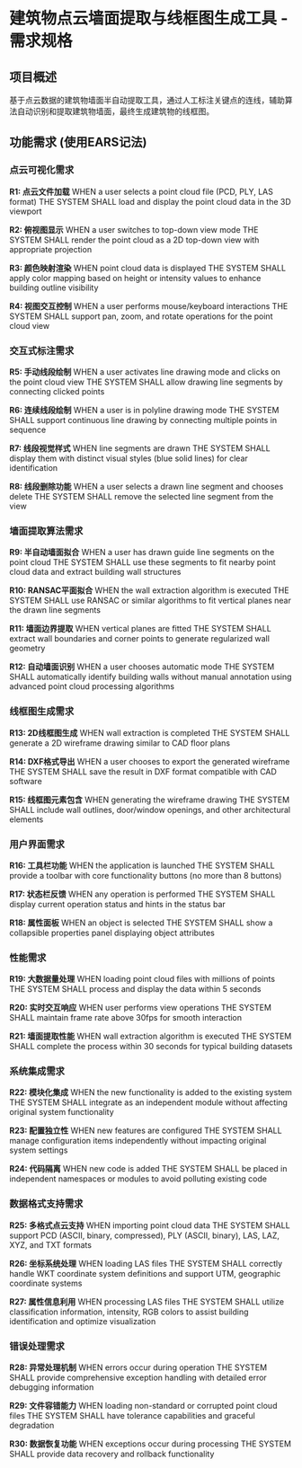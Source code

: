 # 建筑物点云墙面提取与线框图生成工具 - 需求规格

## 项目概述
基于点云数据的建筑物墙面半自动提取工具，通过人工标注关键点的连线，辅助算法自动识别和提取建筑物墙面，最终生成建筑物的线框图。

## 功能需求 (使用EARS记法)

### 点云可视化需求

**R1: 点云文件加载**
WHEN a user selects a point cloud file (PCD, PLY, LAS format)
THE SYSTEM SHALL load and display the point cloud data in the 3D viewport

**R2: 俯视图显示**
WHEN a user switches to top-down view mode
THE SYSTEM SHALL render the point cloud as a 2D top-down view with appropriate projection

**R3: 颜色映射渲染**
WHEN point cloud data is displayed
THE SYSTEM SHALL apply color mapping based on height or intensity values to enhance building outline visibility

**R4: 视图交互控制**
WHEN a user performs mouse/keyboard interactions
THE SYSTEM SHALL support pan, zoom, and rotate operations for the point cloud view

### 交互式标注需求

**R5: 手动线段绘制**
WHEN a user activates line drawing mode and clicks on the point cloud view
THE SYSTEM SHALL allow drawing line segments by connecting clicked points

**R6: 连续线段绘制**
WHEN a user is in polyline drawing mode
THE SYSTEM SHALL support continuous line drawing by connecting multiple points in sequence

**R7: 线段视觉样式**
WHEN line segments are drawn
THE SYSTEM SHALL display them with distinct visual styles (blue solid lines) for clear identification

**R8: 线段删除功能**
WHEN a user selects a drawn line segment and chooses delete
THE SYSTEM SHALL remove the selected line segment from the view

### 墙面提取算法需求

**R9: 半自动墙面拟合**
WHEN a user has drawn guide line segments on the point cloud
THE SYSTEM SHALL use these segments to fit nearby point cloud data and extract building wall structures

**R10: RANSAC平面拟合**
WHEN the wall extraction algorithm is executed
THE SYSTEM SHALL use RANSAC or similar algorithms to fit vertical planes near the drawn line segments

**R11: 墙面边界提取**
WHEN vertical planes are fitted
THE SYSTEM SHALL extract wall boundaries and corner points to generate regularized wall geometry

**R12: 自动墙面识别**
WHEN a user chooses automatic mode
THE SYSTEM SHALL automatically identify building walls without manual annotation using advanced point cloud processing algorithms

### 线框图生成需求

**R13: 2D线框图生成**
WHEN wall extraction is completed
THE SYSTEM SHALL generate a 2D wireframe drawing similar to CAD floor plans

**R14: DXF格式导出**
WHEN a user chooses to export the generated wireframe
THE SYSTEM SHALL save the result in DXF format compatible with CAD software

**R15: 线框图元素包含**
WHEN generating the wireframe drawing
THE SYSTEM SHALL include wall outlines, door/window openings, and other architectural elements

### 用户界面需求

**R16: 工具栏功能**
WHEN the application is launched
THE SYSTEM SHALL provide a toolbar with core functionality buttons (no more than 8 buttons)

**R17: 状态栏反馈**
WHEN any operation is performed
THE SYSTEM SHALL display current operation status and hints in the status bar

**R18: 属性面板**
WHEN an object is selected
THE SYSTEM SHALL show a collapsible properties panel displaying object attributes

### 性能需求

**R19: 大数据量处理**
WHEN loading point cloud files with millions of points
THE SYSTEM SHALL process and display the data within 5 seconds

**R20: 实时交互响应**
WHEN user performs view operations
THE SYSTEM SHALL maintain frame rate above 30fps for smooth interaction

**R21: 墙面提取性能**
WHEN wall extraction algorithm is executed
THE SYSTEM SHALL complete the process within 30 seconds for typical building datasets

### 系统集成需求

**R22: 模块化集成**
WHEN the new functionality is added to the existing system
THE SYSTEM SHALL integrate as an independent module without affecting original system functionality

**R23: 配置独立性**
WHEN new features are configured
THE SYSTEM SHALL manage configuration items independently without impacting original system settings

**R24: 代码隔离**
WHEN new code is added
THE SYSTEM SHALL be placed in independent namespaces or modules to avoid polluting existing code

### 数据格式支持需求

**R25: 多格式点云支持**
WHEN importing point cloud data
THE SYSTEM SHALL support PCD (ASCII, binary, compressed), PLY (ASCII, binary), LAS, LAZ, XYZ, and TXT formats

**R26: 坐标系统处理**
WHEN loading LAS files
THE SYSTEM SHALL correctly handle WKT coordinate system definitions and support UTM, geographic coordinate systems

**R27: 属性信息利用**
WHEN processing LAS files
THE SYSTEM SHALL utilize classification information, intensity, RGB colors to assist building identification and optimize visualization

### 错误处理需求

**R28: 异常处理机制**
WHEN errors occur during operation
THE SYSTEM SHALL provide comprehensive exception handling with detailed error debugging information

**R29: 文件容错能力**
WHEN loading non-standard or corrupted point cloud files
THE SYSTEM SHALL have tolerance capabilities and graceful degradation

**R30: 数据恢复功能**
WHEN exceptions occur during processing
THE SYSTEM SHALL provide data recovery and rollback functionality
